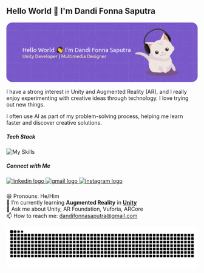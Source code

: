 ## Hello World 👋 I'm Dandi Fonna Saputra

![dandi fonna saputra](img/github-header-banner.png)


<!--
**dandiFsaputra/dandiFsaputra** is a ✨ _special_ ✨ repository because its `README.md` (this file) appears on your GitHub profile.

Here are some ideas to get you started:

- 🔭 I’m currently working on ...
- 🌱 I’m currently learning ...
- 👯 I’m looking to collaborate on ...
- 🤔 I’m looking for help with ...
- 💬 Ask me about ...
- 📫 How to reach me: ...
- 😄 Pronouns: ...
- ⚡ Fun fact: ...
-->

I have a strong interest in Unity and Augmented Reality (AR), and I really enjoy experimenting with creative ideas through technology. I love trying out new things.

I often use AI as part of my problem-solving process, helping me learn faster and discover creative solutions.
##### Tech Stack
![My Skills](https://skillicons.dev/icons?i=unity,cs,figma,theme=light)

##### Connect with Me
<div align="left">
  <a href="https://www.linkedin.com/in/dandifonnasaputra/" target="_blank">
    <img src="https://raw.githubusercontent.com/maurodesouza/profile-readme-generator/master/src/assets/icons/social/linkedin/default.svg" width="58" height="40" alt="linkedin logo"  />
  </a>
  <a href="dandifonnasaputra@gmail.com" target="_blank">
    <img src="https://raw.githubusercontent.com/maurodesouza/profile-readme-generator/master/src/assets/icons/social/gmail/default.svg" width="58" height="40" alt="gmail logo"  />
  </a>
  <a href="https://www.instagram.com/___dandisaputra/" target="_blank">
    <img src="https://raw.githubusercontent.com/maurodesouza/profile-readme-generator/master/src/assets/icons/social/instagram/default.svg" width="58" height="40" alt="instagram logo"  />
  </a>
</div>

###

😄 Pronouns: He/Him <br>
🌱 I’m currently learning **Augmented Reality** in [**Unity**](https://unity.com/) <br>
💬 Ask me about Unity, AR Foundation, Vuforia, ARCore <br>
📫 How to reach me: dandifonnasaputra@gmail.com <br>

<img src="https://raw.githubusercontent.com/dandiFsaputra/dandiFsaputra/output/snake.svg" alt="Snake animation" />
